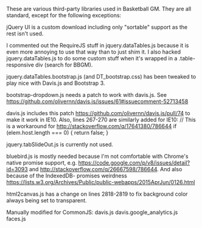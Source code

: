 These are various third-party libraries used in Basketball GM. They are all
standard, except for the following exceptions:

jQuery UI is a custom download including only "sortable" support as the rest
isn't used.

I commented out the RequireJS stuff in jquery.dataTables.js because it is even
more annoying to use that way than to just shim it. I also hacked
jquery.dataTables.js to do some custom stuff when it's wrapped in a
.table-responsive div (search for BBGM).

jquery.dataTables.bootstrap.js (and DT_bootstrap.css) has been tweaked to play
nice with Davis.js and Bootstrap 3.

bootstrap-dropdown.js needs a patch to work with davis.js. See
https://github.com/olivernn/davis.js/issues/61#issuecomment-52713458

davis.js includes this patch https://github.com/olivernn/davis.js/pull/74 to
make it work in IE10. Also, lines 267-270 are similarly added for IE10:
      // This is a workaround for http://stackoverflow.com/q/17641380/786644
      if (elem.host.length === 0) {
        return false;
      }

jquery.tabSlideOut.js is currently not used.

bluebird.js is mostly needed because I'm not comfortable with Chrome's native
promise support, e.g. https://code.google.com/p/v8/issues/detail?id=3093 and
http://stackoverflow.com/q/26667598/786644. And also because of the IndexedDB-
promises weirdness
https://lists.w3.org/Archives/Public/public-webapps/2015AprJun/0126.html

html2canvas.js has a change on lines 2818-2819 to fix background color always
being set to transparent.

Manually modified for CommonJS:
davis.js
davis.google_analytics.js
faces.js